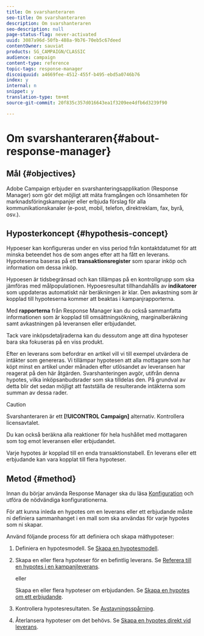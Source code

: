 ```yaml
---
title: Om svarshanteraren
seo-title: Om svarshanteraren
description: Om svarshanteraren
seo-description: null
page-status-flag: never-activated
uuid: 3087a96d-50fb-488a-9b76-70eb5c67deed
contentOwner: sauviat
products: SG_CAMPAIGN/CLASSIC
audience: campaign
content-type: reference
topic-tags: response-manager
discoiquuid: a4669fee-4512-455f-b495-ebd5a0746b76
index: y
internal: n
snippet: y
translation-type: tm+mt
source-git-commit: 20f835c357d016643ea1f3209ee4dfb6d3239f90

---
```



# Om svarshanteraren{#about-response-manager}

## Mål {#objectives}

Adobe Campaign erbjuder en svarshanteringsapplikation (Response Manager) som gör det möjligt att mäta framgången och lönsamheten för marknadsföringskampanjer eller erbjuda förslag för alla kommunikationskanaler (e-post, mobil, telefon, direktreklam, fax, byrå, osv.).

## Hyposterkoncept {#hypothesis-concept}

Hypoeser kan konfigureras under en viss period från kontaktdatumet för att minska beteendet hos de som anges efter att ha fått en leverans. Hypoteserna baseras på ett **transaktionsregister** som sparar inköp och information om dessa inköp.

Hypoesen är tidsbegränsad och kan tillämpas på en kontrollgrupp som ska jämföras med målpopulationen. Hypoesresultat tillhandahålls av **indikatorer** som uppdateras automatiskt när beräkningen är klar. Den avkastning som är kopplad till hypoteserna kommer att beaktas i kampanjrapporterna.

Med **rapporterna** från Response Manager kan du också sammanfatta informationen som är kopplad till omsättningsökning, marginalberäkning samt avkastningen på leveransen eller erbjudandet.

Tack vare inköpsdetaljraderna kan du dessutom ange att dina hypoteser bara ska fokuseras på en viss produkt.

Efter en leverans som befordrar en artikel vill vi till exempel utvärdera de intäkter som genereras. Vi tillämpar hypotesen att alla mottagare som har köpt minst en artikel under månaden efter utlösandet av leveransen har reagerat på den här åtgärden. Svarshanteringen avgör, utifrån denna hypotes, vilka inköpsanbudsrader som ska tilldelas den. På grundval av detta blir det sedan möjligt att fastställa de resulterande intäkterna som summan av dessa rader.

>[!CAUTION]
>
>Svarshanteraren är ett **[!UICONTROL Campaign]** alternativ. Kontrollera licensavtalet.

Du kan också beräkna alla reaktioner för hela hushållet med mottagaren som tog emot leveransen eller erbjudandet.

Varje hypotes är kopplad till en enda transaktionstabell. En leverans eller ett erbjudande kan vara kopplat till flera hypoteser.

## Metod {#method}

Innan du börjar använda Response Manager ska du läsa [Konfiguration](../../campaign/using/configuration.md) och utföra de nödvändiga konfigurationerna.

För att kunna inleda en hypotes om en leverans eller ett erbjudande måste ni definiera sammanhanget i en mall som ska användas för varje hypotes som ni skapar.

Använd följande process för att definiera och skapa mäthypoteser:

1. Definiera en hypotesmodell. Se [Skapa en hypotesmodell](../../campaign/using/hypothesis-templates.md#creating-a-hypothesis-model).
1. Skapa en eller flera hypoteser för en befintlig leverans. Se [Referera till en hypotes i en kampanjleverans](../../campaign/using/creating-hypotheses.md#referencing-a-hypothesis-in-a-campaign-delivery).

   eller

   Skapa en eller flera hypoteser om erbjudanden. Se [Skapa en hypotes om ett erbjudande](../../campaign/using/creating-hypotheses.md#creating-a-hypothesis-on-an-offer).

1. Kontrollera hypotesresultaten. Se [Avstavningsspårning](../../campaign/using/hypothesis-tracking.md).
1. Återlansera hypoteser om det behövs. Se [Skapa en hypotes direkt vid leverans](../../campaign/using/creating-hypotheses.md#creating-a-hypothesis-on-the-fly-on-a-delivery).

